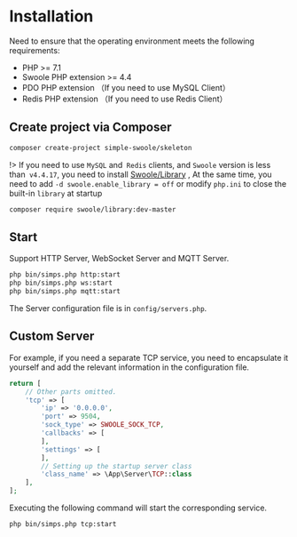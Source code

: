# Installation

Need to ensure that the operating environment meets the following requirements:

* PHP >= 7.1
* Swoole PHP extension >= 4.4
* PDO PHP extension （If you need to use MySQL Client）
* Redis PHP extension （If you need to use Redis Client）

## Create project via Composer

```bash
composer create-project simple-swoole/skeleton
```

!> If you need to use `MySQL` and` Redis` clients, and `Swoole` version is less than` v4.4.17`, you need to install [Swoole/Library](https://github.com/swoole/library) , At the same time, you need to add `-d swoole.enable_library = off` or modify `php.ini` to close the built-in `library` at startup

```bash
composer require swoole/library:dev-master
```

## Start

Support HTTP Server, WebSocket Server and MQTT Server.

```bash
php bin/simps.php http:start
php bin/simps.php ws:start
php bin/simps.php mqtt:start
```

The Server configuration file is in `config/servers.php`.

## Custom Server

For example, if you need a separate TCP service, you need to encapsulate it yourself and add the relevant information in the configuration file.

```php
return [
    // Other parts omitted.
    'tcp' => [
        'ip' => '0.0.0.0',
        'port' => 9504,
        'sock_type' => SWOOLE_SOCK_TCP,
        'callbacks' => [
        ],
        'settings' => [
        ],
        // Setting up the startup server class
        'class_name' => \App\Server\TCP::class
    ],
];
```

Executing the following command will start the corresponding service.

```shell
php bin/simps.php tcp:start
```